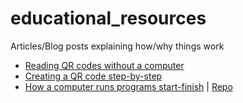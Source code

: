 # educational_resources
Articles/Blog posts explaining how/why things work

- [Reading QR codes without a computer](https://qr.blinry.org/)
- [Creating a QR code step-by-step](https://www.nayuki.io/page/creating-a-qr-code-step-by-step)
- [How a computer runs programs start-finish](https://cpu.land/) | [Repo](https://github.com/hackclub/putting-the-you-in-cpu)
